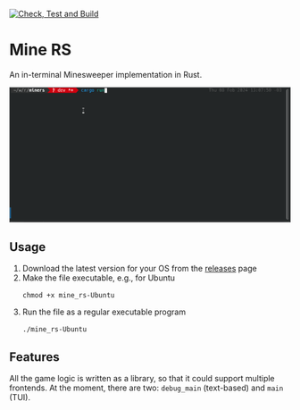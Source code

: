 [![Check, Test and Build](https://github.com/smellyshovel/mine-rs/actions/workflows/check-test-and-build.yml/badge.svg?event=push)](https://github.com/smellyshovel/mine-rs/actions/workflows/check-test-and-build.yml)

# Mine RS

An in-terminal Minesweeper implementation in Rust.

![Gameplay Preview](https://raw.githubusercontent.com/smellyshovel/mine-rs/dev/.github/gameplay-preview.gif)

## Usage

1. Download the latest version for your OS from the [releases](https://github.com/smellyshovel/mine_rs/releases) page
2. Make the file executable, e.g., for Ubuntu
    ```
   chmod +x mine_rs-Ubuntu
   ```
3. Run the file as a regular executable program
    ```
   ./mine_rs-Ubuntu
   ```

## Features

All the game logic is written as a library, so that it could support multiple frontends. At the moment, there are two: `debug_main` (text-based) and `main` (TUI).